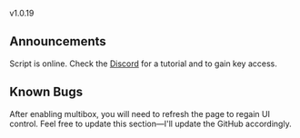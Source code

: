 v1.0.19

## Announcements
Script is online. Check the [Discord](https://discord.gg/aFj4pDjR) for a tutorial and to gain key access.

## Known Bugs
After enabling multibox, you will need to refresh the page to regain UI control. Feel free to update this section—I'll update the GitHub accordingly.
